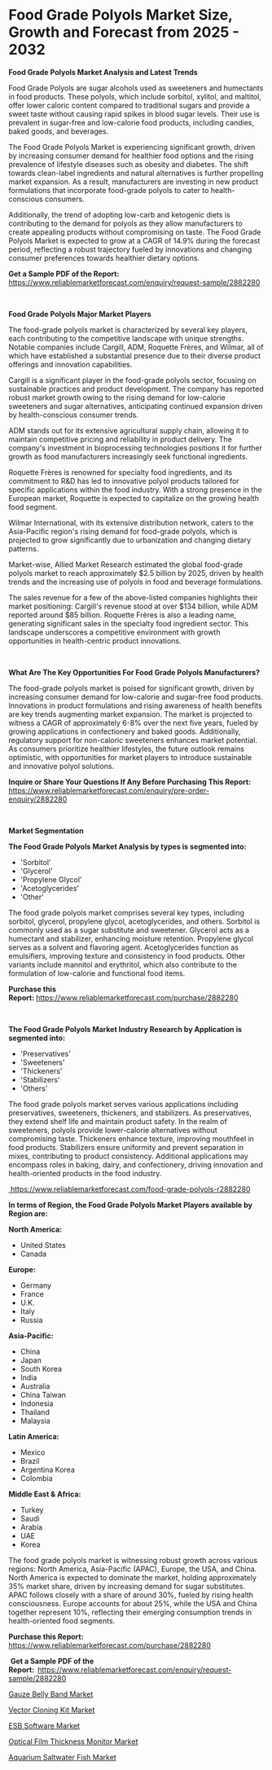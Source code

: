 <p><h1>Food Grade Polyols Market Size, Growth and Forecast from 2025 - 2032</h1></p><p><strong>Food Grade Polyols Market Analysis and Latest Trends</strong></p>
<p><p>Food Grade Polyols are sugar alcohols used as sweeteners and humectants in food products. These polyols, which include sorbitol, xylitol, and maltitol, offer lower caloric content compared to traditional sugars and provide a sweet taste without causing rapid spikes in blood sugar levels. Their use is prevalent in sugar-free and low-calorie food products, including candies, baked goods, and beverages.</p><p>The Food Grade Polyols Market is experiencing significant growth, driven by increasing consumer demand for healthier food options and the rising prevalence of lifestyle diseases such as obesity and diabetes. The shift towards clean-label ingredients and natural alternatives is further propelling market expansion. As a result, manufacturers are investing in new product formulations that incorporate food-grade polyols to cater to health-conscious consumers.</p><p>Additionally, the trend of adopting low-carb and ketogenic diets is contributing to the demand for polyols as they allow manufacturers to create appealing products without compromising on taste. The Food Grade Polyols Market is expected to grow at a CAGR of 14.9% during the forecast period, reflecting a robust trajectory fueled by innovations and changing consumer preferences towards healthier dietary options.</p></p>
<p><strong>Get a Sample PDF of the Report:&nbsp;</strong> <a href="https://www.reliablemarketforecast.com/enquiry/request-sample/2882280?utm_campaign=1102&utm_medium=2&utm_source=Github&utm_content=ia&utm_term=13032025&utm_id=food-grade-polyols">https://www.reliablemarketforecast.com/enquiry/request-sample/2882280</a></p>
<p>&nbsp;</p>
<p><strong>Food Grade Polyols Major Market Players</strong></p>
<p><p>The food-grade polyols market is characterized by several key players, each contributing to the competitive landscape with unique strengths. Notable companies include Cargill, ADM, Roquette Frères, and Wilmar, all of which have established a substantial presence due to their diverse product offerings and innovation capabilities.</p><p>Cargill is a significant player in the food-grade polyols sector, focusing on sustainable practices and product development. The company has reported robust market growth owing to the rising demand for low-calorie sweeteners and sugar alternatives, anticipating continued expansion driven by health-conscious consumer trends.</p><p>ADM stands out for its extensive agricultural supply chain, allowing it to maintain competitive pricing and reliability in product delivery. The company's investment in bioprocessing technologies positions it for further growth as food manufacturers increasingly seek functional ingredients.</p><p>Roquette Frères is renowned for specialty food ingredients, and its commitment to R&D has led to innovative polyol products tailored for specific applications within the food industry. With a strong presence in the European market, Roquette is expected to capitalize on the growing health food segment.</p><p>Wilmar International, with its extensive distribution network, caters to the Asia-Pacific region's rising demand for food-grade polyols, which is projected to grow significantly due to urbanization and changing dietary patterns.</p><p>Market-wise, Allied Market Research estimated the global food-grade polyols market to reach approximately $2.5 billion by 2025, driven by health trends and the increasing use of polyols in food and beverage formulations.</p><p>The sales revenue for a few of the above-listed companies highlights their market positioning: Cargill's revenue stood at over $134 billion, while ADM reported around $85 billion. Roquette Frères is also a leading name, generating significant sales in the specialty food ingredient sector. This landscape underscores a competitive environment with growth opportunities in health-centric product innovations.</p></p>
<p>&nbsp;</p>
<p><strong>What Are The Key Opportunities For Food Grade Polyols Manufacturers?</strong></p>
<p><p>The food-grade polyols market is poised for significant growth, driven by increasing consumer demand for low-calorie and sugar-free food products. Innovations in product formulations and rising awareness of health benefits are key trends augmenting market expansion. The market is projected to witness a CAGR of approximately 6-8% over the next five years, fueled by growing applications in confectionery and baked goods. Additionally, regulatory support for non-caloric sweeteners enhances market potential. As consumers prioritize healthier lifestyles, the future outlook remains optimistic, with opportunities for market players to introduce sustainable and innovative polyol solutions.</p></p>
<p><strong>Inquire or Share Your Questions If Any Before Purchasing This Report:</strong> <a href="https://www.reliablemarketforecast.com/enquiry/pre-order-enquiry/2882280?utm_campaign=1102&utm_medium=2&utm_source=Github&utm_content=ia&utm_term=13032025&utm_id=food-grade-polyols">https://www.reliablemarketforecast.com/enquiry/pre-order-enquiry/2882280</a></p>
<p>&nbsp;</p>
<p><strong>Market Segmentation</strong></p>
<p><strong>The Food Grade Polyols Market Analysis by types is segmented into:</strong></p>
<p><ul><li>'Sorbitol'</li><li>'Glycerol'</li><li>'Propylene Glycol'</li><li>'Acetoglycerides'</li><li>'Other'</li></ul></p>
<p><p>The food grade polyols market comprises several key types, including sorbitol, glycerol, propylene glycol, acetoglycerides, and others. Sorbitol is commonly used as a sugar substitute and sweetener. Glycerol acts as a humectant and stabilizer, enhancing moisture retention. Propylene glycol serves as a solvent and flavoring agent. Acetoglycerides function as emulsifiers, improving texture and consistency in food products. Other variants include mannitol and erythritol, which also contribute to the formulation of low-calorie and functional food items.</p></p>
<p><strong>Purchase this Report:&nbsp;</strong><a href="https://www.reliablemarketforecast.com/purchase/2882280?utm_campaign=1102&utm_medium=2&utm_source=Github&utm_content=ia&utm_term=13032025&utm_id=food-grade-polyols">https://www.reliablemarketforecast.com/purchase/2882280</a></p>
<p>&nbsp;</p>
<p><strong>The Food Grade Polyols Market Industry Research by Application is segmented into:</strong></p>
<p><ul><li>'Preservatives'</li><li>'Sweeteners'</li><li>'Thickeners'</li><li>'Stabilizers'</li><li>'Others'</li></ul></p>
<p><p>The food grade polyols market serves various applications including preservatives, sweeteners, thickeners, and stabilizers. As preservatives, they extend shelf life and maintain product safety. In the realm of sweeteners, polyols provide lower-calorie alternatives without compromising taste. Thickeners enhance texture, improving mouthfeel in food products. Stabilizers ensure uniformity and prevent separation in mixes, contributing to product consistency. Additional applications may encompass roles in baking, dairy, and confectionery, driving innovation and health-oriented products in the food industry.</p></p>
<p><a href="https://www.reliablemarketforecast.com/food-grade-polyols-r2882280?utm_campaign=1102&utm_medium=2&utm_source=Github&utm_content=ia&utm_term=13032025&utm_id=food-grade-polyols">&nbsp;https://www.reliablemarketforecast.com/food-grade-polyols-r2882280</a></p>
<p><strong>In terms of Region, the Food Grade Polyols Market Players available by Region are:</strong></p>
<p>
    <p> <strong> North America: </strong>
        <ul>
            <li>United States</li>
            <li>Canada</li>
        </ul>
        </p> 
    <p> <strong> Europe: </strong>
        <ul>
            <li>Germany</li>
            <li>France</li>
            <li>U.K.</li>
            <li>Italy</li>
            <li>Russia</li>
        </ul>
        </p> 
    <p> <strong> Asia-Pacific: </strong>
        <ul>
            <li>China</li>
            <li>Japan</li>
            <li>South Korea</li>
            <li>India</li>
            <li>Australia</li>
            <li>China Taiwan</li>
            <li>Indonesia</li>
            <li>Thailand</li>
            <li>Malaysia</li>
        </ul>
        </p> 
    <p> <strong> Latin America: </strong>
        <ul>
            <li>Mexico</li>
            <li>Brazil</li>
            <li>Argentina Korea</li>
            <li>Colombia</li>
        </ul>
        </p> 
    <p> <strong> Middle East & Africa: </strong>
        <ul>
            <li>Turkey</li>
            <li>Saudi</li>
            <li>Arabia</li>
            <li>UAE</li>
            <li>Korea</li>
        </ul>
    </p>
    </p>
<p><p>The food grade polyols market is witnessing robust growth across various regions: North America, Asia-Pacific (APAC), Europe, the USA, and China. North America is expected to dominate the market, holding approximately 35% market share, driven by increasing demand for sugar substitutes. APAC follows closely with a share of around 30%, fueled by rising health consciousness. Europe accounts for about 25%, while the USA and China together represent 10%, reflecting their emerging consumption trends in health-oriented food segments.</p></p>
<p><strong>Purchase this Report: </strong><a href="https://www.reliablemarketforecast.com/purchase/2882280?utm_campaign=1102&utm_medium=2&utm_source=Github&utm_content=ia&utm_term=13032025&utm_id=food-grade-polyols">https://www.reliablemarketforecast.com/purchase/2882280</a></p>
<p>&nbsp;<strong>Get a Sample PDF of the Report:&nbsp;&nbsp;</strong><a href="https://www.reliablemarketforecast.com/enquiry/request-sample/2882280?utm_campaign=1102&utm_medium=2&utm_source=Github&utm_content=ia&utm_term=13032025&utm_id=food-grade-polyols">https://www.reliablemarketforecast.com/enquiry/request-sample/2882280</a></p>
<p><strong></strong></p>
<p><p><a href="https://github.com/cingozascard/Market-Research-Report-List-1/blob/main/gauze-belly-band-market.md?utm_campaign=1102&utm_medium=2&utm_source=Github&utm_content=ia&utm_term=13032025&utm_id=food-grade-polyols">Gauze Belly Band Market</a></p><p><a href="https://github.com/gauldvikerm6/Market-Research-Report-List-1/blob/main/vector-cloning-kit-market.md?utm_campaign=1102&utm_medium=2&utm_source=Github&utm_content=ia&utm_term=13032025&utm_id=food-grade-polyols">Vector Cloning Kit Market</a></p><p><a href="https://github.com/akitamegge65/Market-Research-Report-List-1/blob/main/esb-software-market.md?utm_campaign=1102&utm_medium=2&utm_source=Github&utm_content=ia&utm_term=13032025&utm_id=food-grade-polyols">ESB Software Market</a></p><p><a href="https://github.com/ardgenoud/Market-Research-Report-List-1/blob/main/optical-film-thickness-monitor-market.md?utm_campaign=1102&utm_medium=2&utm_source=Github&utm_content=ia&utm_term=13032025&utm_id=food-grade-polyols">Optical Film Thickness Monitor Market</a></p><p><a href="https://github.com/benasjuettk3/Market-Research-Report-List-1/blob/main/aquarium-saltwater-fish-market.md?utm_campaign=1102&utm_medium=2&utm_source=Github&utm_content=ia&utm_term=13032025&utm_id=food-grade-polyols">Aquarium Saltwater Fish Market</a></p></p>